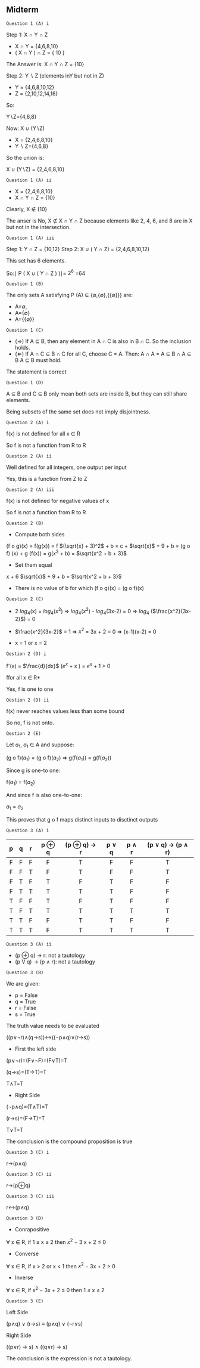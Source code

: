 ## Midterm

`Question 1 (A) i`

Step 1: X ∩ Y ∩ Z

- X ∩ Y = {4,6,8,10}
- ( X ∩ Y ) ∩ Z = { 10 }

The Answer is: X ∩ Y ∩ Z = {10}

Step 2: Y ∖ Z (elements inY but not in Z)

- Y = {4,6,8,10,12}
- Z = {2,10,12,14,16}

So:

Y∖Z={4,6,8}

Now: X ∪ (Y∖Z)

- X = {2,4,6,8,10}
- Y ∖ Z={4,6,8}

So the union is:

X ∪ (Y∖Z) = {2,4,6,8,10}

`Question 1 (A) ii`

- X = {2,4,6,8,10}
- X ∩ Y ∩ Z = {10}

Clearly, X ∉ {10}

The anser is No, X ∉ X ∩ Y ∩ Z because elements like 2, 4, 6, and 8 are in X but not in the intersection.

`Question 1 (A) iii`

Step 1: Y ∩ Z = {10,12}
Step 2: X ∪ ( Y ∩ Z) = {2,4,6,8,10,12}

This set has 6 elements.

So:∣ P ( X ∪ ( Y ∩ Z ) )∣= $2^6$ =64

`Question 1 (B)`

The only sets A satisfying P (A) ⊆ {∅,{∅},{{∅}}} are:

- A=∅,
- A={∅}
- A={{∅}}

`Question 1 (C)`

- (⇒) If A ⊆ B, then any element in A ∩ C is also in
  B ∩ C. So the inclusion holds.
- (⇐) If A ∩ C ⊆ B ∩ C for all C, choose C = A. Then:
  A ∩ A = A ⊆ B ∩ A ⊆ B
  A ⊆ B must hold.

The statement is correct

`Question 1 (D)`

A ⊆ B and C ⊆ B only mean both sets are inside B, but they can still share elements.

Being subsets of the same set does not imply disjointness.

`Question 2 (A) i`

f(x) is not defined for all x ∈ R

So f is not a function from R to R

`Question 2 (A) ii`

Well defined for all integers, one output per input

Yes, this is a function from Z to Z

`Question 2 (A) iii`

f(x) is not defined for negative values of x

So f is not a function from R to R

`Question 2 (B)`

- Compute both sides

(f o g)(x) = f(g(x)) = f $(\sqrt{x} + 3)^2$ + b =
c + $\sqrt{x}$ + 9 + b = (g o f) (x) + g (f(x)) =
g(${x}^2$ + b) = $\sqrt{x^2 + b + 3}$

- Set them equal

x + 6 $\sqrt{x}$ + 9 + b = $\sqrt{x^2 + b + 3}$

- There is no value of b for which (f o g)(x) = (g o f)(x)

`Question 2 (C)`

- 2 $log_4$(x) = $log_4$($x^2$) => $log_4$($x^2$) - $log_4$(3x-2) = 0 => $log_4$ ($\frac{x^2}{3x-2}$) = 0

- $\frac{x^2}{3x-2}$ = 1 => $x^2$ = 3x + 2 = 0 => (x-1)(x-2) = 0

- x = 1 or x = 2

`Qestion 2 (D) i`

f'(x) = $\frac{d}{dx}$ ($e^x$ + x ) = $e^x$ + 1 > 0

ffor all x ∈ R\*

Yes, f is one to one

`Qestion 2 (D) ii`

f(x) never reaches values less than some bound

So no, f is not onto.

`Qestion 2 (E)`

Let $a_1$, $a_1$ ∈ A and suppose:

(g o f)($a_1$) = (g o f)($a_2$) => g(f($a_1$)) = g(f($a_2$))

Since g is one-to one:

f($a_1$) = f($a_2$)

And since f is also one-to-one:

$a_1$ = $a_2$

This proves that g o f maps distinct inputs to disctinct outputs

`Question 3 (A) i`

|  p  |  q  |  r  | p ⊕ q | (p ⊕ q) → r | p ∨ q | p ∧ r | (p ∨ q) → (p ∧ r) |
| :-: | :-: | :-: | :---: | :---------: | :---: | :---: | :---------------: |
|  F  |  F  |  F  |   F   |      T      |   F   |   F   |         T         |
|  F  |  F  |  T  |   F   |      T      |   F   |   F   |         T         |
|  F  |  T  |  F  |   T   |      F      |   T   |   F   |         F         |
|  F  |  T  |  T  |   T   |      T      |   T   |   F   |         F         |
|  T  |  F  |  F  |   T   |      F      |   T   |   F   |         F         |
|  T  |  F  |  T  |   T   |      T      |   T   |   T   |         T         |
|  T  |  T  |  F  |   F   |      T      |   T   |   F   |         F         |
|  T  |  T  |  T  |   F   |      T      |   T   |   T   |         T         |

`Question 3 (A) ii`

- (p ⊕ q) -> r: not a tautology
- (p V q) -> (p ∧ r): not a tautology

`Question 3 (B)`

We are given:

- p = False
- q = True
- r = False
- s = True

The truth value needs to be evaluated

((p∨¬r)∧(q→s))↔((¬p∧q)∨(r→s))

- First the left side

(p∨¬r)=(F∨¬F)=(F∨T)=T

(q→s)=(T→T)=T

T∧T=T

- Right Side

(¬p∧q)=(T∧T)=T

(r→s)=(F→T)=T

T∨T=T

The conclusion is the compound proposition is true

`Question 3 (C) i`

r→(p∧q)

`Question 3 (C) ii`

r→(p⊕q)

`Question 3 (C) iii`

r↔(p∧q)

`Question 3 (D)`

- Conrapositive

∀ x ∈ R, if 1 ≤ x ≤ 2 then $x^2$ − 3 x + 2 ≤ 0

- Converse

∀ x ∈ R, if x > 2 or x < 1 then $x^2$ − 3x + 2 > 0

- Inverse

∀ x ∈ R, if $x^2$ − 3x + 2 ≤ 0 then 1 ≤ x ≤ 2

`Question 3 (E)`

Left Side

(p∧q) ∨ (r→s) ≡ (p∧q) ∨ (¬r∨s)

Right Side

((p∨r) → s) ∧ ((q∨r) → s)

The conclusion is the expression is not a tautology.
